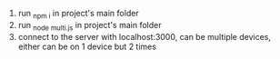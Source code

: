 1. run <sub>npm i</sub> in project's main folder
2. run <sub>node multi.js</sub> in project's main folder
3. connect to the server with localhost:3000, can be multiple devices, either can be on 1 device but 2 times
